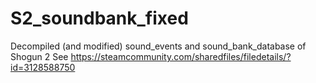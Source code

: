 # S2_soundbank_fixed
Decompiled (and modified) sound_events and sound_bank_database of Shogun 2
See https://steamcommunity.com/sharedfiles/filedetails/?id=3128588750
